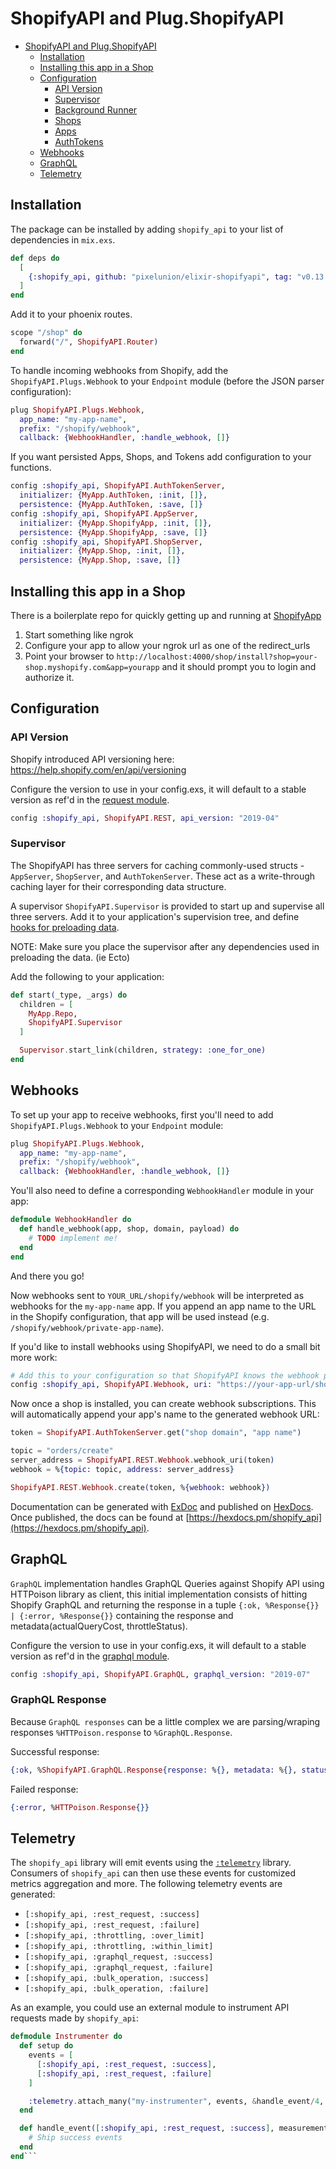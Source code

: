 # ShopifyAPI and Plug.ShopifyAPI

- [ShopifyAPI and Plug.ShopifyAPI](#ShopifyAPI-and-PlugShopifyAPI)
  - [Installation](#Installation)
  - [Installing this app in a Shop](#Installing-this-app-in-a-Shop)
  - [Configuration](#Configuration)
    - [API Version](#API-Version)
    - [Supervisor](#supervisor)
    - [Background Runner](#Background-Runner)
    - [Shops](#Shops)
    - [Apps](#Apps)
    - [AuthTokens](#AuthTokens)
  - [Webhooks](#Webhooks)
  - [GraphQL](#GraphQL)
  - [Telemetry](#Telemetry)

## Installation

The package can be installed by adding `shopify_api` to your list of dependencies in `mix.exs`.

```elixir
def deps do
  [
    {:shopify_api, github: "pixelunion/elixir-shopifyapi", tag: "v0.13.7"}
  ]
end
```

Add it to your phoenix routes.

```elixir
scope "/shop" do
  forward("/", ShopifyAPI.Router)
end
```

To handle incoming webhooks from Shopify, add the `ShopifyAPI.Plugs.Webhook` to your `Endpoint` module (before the JSON parser configuration):

```elixir
plug ShopifyAPI.Plugs.Webhook,
  app_name: "my-app-name",
  prefix: "/shopify/webhook",
  callback: {WebhookHandler, :handle_webhook, []}
```

If you want persisted Apps, Shops, and Tokens add configuration to your functions.
```elixir
config :shopify_api, ShopifyAPI.AuthTokenServer,
  initializer: {MyApp.AuthToken, :init, []},
  persistence: {MyApp.AuthToken, :save, []}
config :shopify_api, ShopifyAPI.AppServer,
  initializer: {MyApp.ShopifyApp, :init, []},
  persistence: {MyApp.ShopifyApp, :save, []}
config :shopify_api, ShopifyAPI.ShopServer,
  initializer: {MyApp.Shop, :init, []},
  persistence: {MyApp.Shop, :save, []}
```

## Installing this app in a Shop

There is a boilerplate repo for quickly getting up and running at [ShopifyApp](https://github.com/pixelunion/elixir-shopify-app)

1. Start something like ngrok
2. Configure your app to allow your ngrok url as one of the redirect_urls
3. Point your browser to `http://localhost:4000/shop/install?shop=your-shop.myshopify.com&app=yourapp` and it should prompt you to login and authorize it.


## Configuration

### API Version

Shopify introduced API versioning here: https://help.shopify.com/en/api/versioning

Configure the version to use in your config.exs, it will default to a stable version as ref'd in the [request module](lib/shopify_api/rest/request.ex).

```elixir
config :shopify_api, ShopifyAPI.REST, api_version: "2019-04"
```

### Supervisor

The ShopifyAPI has three servers for caching commonly-used structs - `AppServer`, `ShopServer`, and `AuthTokenServer`.
These act as a write-through caching layer for their corresponding data structure.

A supervisor `ShopifyAPI.Supervisor` is provided to start up and supervise all three servers.
Add it to your application's supervision tree, and define [hooks for preloading data](#Installation).

NOTE: Make sure you place the supervisor after any dependencies used in preloading the data. (ie Ecto)

Add the following to your application:

```elixir
def start(_type, _args) do
  children = [
    MyApp.Repo,
    ShopifyAPI.Supervisor
  ]

  Supervisor.start_link(children, strategy: :one_for_one)
end
```

## Webhooks

To set up your app to receive webhooks, first you'll need to add `ShopifyAPI.Plugs.Webhook` to your `Endpoint` module:

```elixir
plug ShopifyAPI.Plugs.Webhook,
  app_name: "my-app-name",
  prefix: "/shopify/webhook",
  callback: {WebhookHandler, :handle_webhook, []}
```

You'll also need to define a corresponding `WebhookHandler` module in your app:

```elixir
defmodule WebhookHandler do
  def handle_webhook(app, shop, domain, payload) do
    # TODO implement me!
  end
end
```

And there you go!

Now webhooks sent to `YOUR_URL/shopify/webhook` will be interpreted as webhooks for the `my-app-name` app.
If you append an app name to the URL in the Shopify configuration, that app will be used instead (e.g. `/shopify/webhook/private-app-name`).

If you'd like to install webhooks using ShopifyAPI, we need to do a small bit more work:

```elixir
# Add this to your configuration so that ShopifyAPI knows the webhook prefix.
config :shopify_api, ShopifyAPI.Webhook, uri: "https://your-app-url/shop/webhook"
```

Now once a shop is installed, you can create webhook subscriptions.
This will automatically append your app's name to the generated webhook URL:

```elixir
token = ShopifyAPI.AuthTokenServer.get("shop domain", "app name")

topic = "orders/create"
server_address = ShopifyAPI.REST.Webhook.webhook_uri(token)
webhook = %{topic: topic, address: server_address}

ShopifyAPI.REST.Webhook.create(token, %{webhook: webhook})
```

Documentation can be generated with [ExDoc](https://github.com/elixir-lang/ex_doc)
and published on [HexDocs](https://hexdocs.pm). Once published, the docs can
be found at [https://hexdocs.pm/shopify_api](https://hexdocs.pm/shopify_api).

## GraphQL

`GraphQL` implementation handles GraphQL Queries against Shopify API using HTTPoison library as client, this initial implementation consists of hitting Shopify GraphQL and returning the response in a tuple `{:ok, %Response{}} | {:error, %Response{}}` containing the response and metadata(actualQueryCost, throttleStatus).

Configure the version to use in your config.exs, it will default to a stable version as ref'd in the [graphql module](lib/shopify_api/graphql.ex).


```elixir
config :shopify_api, ShopifyAPI.GraphQL, graphql_version: "2019-07"
```

### GraphQL Response

Because `GraphQL responses` can be a little complex we are parsing/wraping responses `%HTTPoison.response` to `%GraphQL.Response`.

Successful response:

```elixir
{:ok, %ShopifyAPI.GraphQL.Response{response: %{}, metadata: %{}, status_code: code}}
```

Failed response:

```elixir
{:error, %HTTPoison.Response{}}
```

## Telemetry

The `shopify_api` library will emit events using the [`:telemetry`](https://github.com/beam-telemetry/telemetry) library. Consumers of `shopify_api` can then use these events for customized metrics aggregation and more.
The following telemetry events are generated:
- `[:shopify_api, :rest_request, :success]`
- `[:shopify_api, :rest_request, :failure]`
- `[:shopify_api, :throttling, :over_limit]`
- `[:shopify_api, :throttling, :within_limit]`
- `[:shopify_api, :graphql_request, :success]`
- `[:shopify_api, :graphql_request, :failure]`
- `[:shopify_api, :bulk_operation, :success]`
- `[:shopify_api, :bulk_operation, :failure]`

As an example, you could use an external module to instrument API requests made by `shopify_api`:

```elixir
defmodule Instrumenter do
  def setup do
    events = [
      [:shopify_api, :rest_request, :success],
      [:shopify_api, :rest_request, :failure]
    ]

    :telemetry.attach_many("my-instrumenter", events, &handle_event/4, nil)
  end

  def handle_event([:shopify_api, :rest_request, :success], measurements, metadata, _config) do
    # Ship success events
  end
end```
